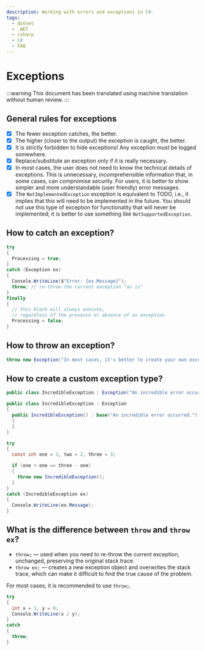 ```yaml
---
description: Working with errors and exceptions in C#.
tags:
  - dotnet
  - .NET
  - csharp
  - C#
  - FAQ
---
```


# Exceptions

:::warning
This document has been translated using machine translation without human review.
:::

## General rules for exceptions

* [x] The fewer exception catches, the better.
* [x] The higher (closer to the output) the exception is caught, the better.
* [x] It is strictly forbidden to hide exceptions! Any exception must be logged somewhere.
* [x] Replace/substitute an exception only if it is really necessary.
* [x] In most cases, the user does not need to know the technical details of exceptions. This is unnecessary, incomprehensible information that, in some cases, can compromise security. For users, it is better to show simpler and more understandable (user friendly) error messages.
* [x] The `NotImplementedException` exception is equivalent to TODO, i.e., it implies that this will need to be implemented in the future. You should not use this type of exception for functionality that will never be implemented; it is better to use something like `NotSupportedException`.

## How to catch an exception?

```csharp
try
{
  Processing = true;
}
catch (Exception ex)
{
  Console.WriteLine($"Error: {ex.Message}");
  throw; // re-throw the current exception "as is"
}
finally
{
  // this block will always execute,
  // regardless of the presence or absence of an exception
  Processing = false;
}
```

## How to throw an exception?

```csharp
throw new Exception("In most cases, it's better to create your own exception type.");
```

## How to create a custom exception type?

```csharp title="Custom exception in modern C#"
public class IncredibleException : Exception("An incredible error occurred.");
```

```csharp title="Custom exception in ancient Greek C#"
public class IncredibleException : Exception
{
  public IncredibleException() : base("An incredible error occurred.")
  {
  }
}
```

```csharp title="Using a custom exception"
try
{
  const int one = 1, two = 2, three = 3;

  if (one + one == three - one)
  {
    throw new IncredibleException();
  }
}
catch (IncredibleException ex)
{
  Console.WriteLine(ex.Message);
}
```

## What is the difference between `throw` and `throw ex`?

* `throw;` — used when you need to re-throw the current exception, unchanged, preserving the original stack trace.
* `throw ex;` — creates a new exception object and overwrites the stack trace, which can make it difficult to find the true cause of the problem.

For most cases, it is recommended to use `throw;`.

```csharp
try
{
  int x = 1, y = 0;
  Console.WriteLine(x / y);
}
catch
{
  throw;
}
```

